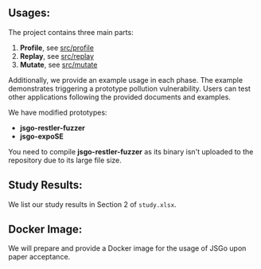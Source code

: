 ## Usages:
The project contains three main parts:
1. **Profile**, see [src/profile](https://github.com/JSGos/JSGo/blob/main/src/profile/readme.md)
2. **Replay**, see [src/replay](https://github.com/JSGos/JSGo/blob/main/src/replay/readme.md)
3. **Mutate**, see [src/mutate](https://github.com/JSGos/JSGo/blob/main/src/mutate/readme.md)

Additionally, we provide an example usage in each phase. The example demonstrates triggering a prototype pollution vulnerability. Users can test other applications following the provided documents and examples.

We have modified prototypes:
- **jsgo-restler-fuzzer**
- **jsgo-expoSE**

You need to compile **jsgo-restler-fuzzer** as its binary isn't uploaded to the repository due to its large file size.

## Study Results:
We list our study results in Section 2 of `study.xlsx`.

## Docker Image:
We will prepare and provide a Docker image for the usage of JSGo upon paper acceptance.
